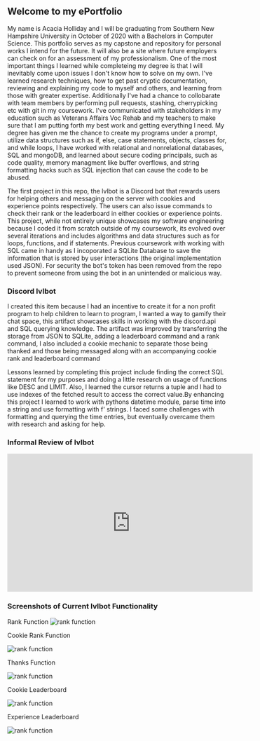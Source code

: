 ## Welcome to my ePortfolio

My name is Acacia Holliday and I will be graduating from Southern New Hampshire University in October of 2020 with a Bachelors in Computer Science. This portfolio serves as my capstone and repository for personal works I intend for the future. It will also be a site where future employers can check on for an assessment of my professionalism. One of the most important things I learned while completeing my degree is that I will inevitably come upon issues I don't know how to solve on my own. I've learned research techniques, how to get past cryptic documentation, reviewing and explaining my code to myself and others, and learning from those with greater expertise. Additionally I've had a chance to collobarate with team members by performing pull requests, stashing, cherrypicking etc with git in my coursework. I've communicated with stakeholders in my education such as Veterans Affairs Voc Rehab and my teachers to make sure that I am putting forth my best work and getting everything I need. My degree has given me the chance to create my programs under a prompt, utilize data structures such as if, else, case statements, objects, classes for, and while loops, I have worked with relational and nonrelational databases, SQL and mongoDB, and learned about secure coding principals, such as code quality, memory managment like buffer overflows,  and string formatting hacks such as SQL injection that can cause the code to be abused.  

The first project in this repo, the lvlbot is a Discord bot that rewards users for helping others and messaging on the server with cookies and experience points respectively. The users can also issue commands to check their rank or the leaderboard in either cookies or experience points. This project, while not entirely unique showcases my software engineering because I coded it from scratch outside of my coursework, its evolved over several iterations and includes algorithms and data structures such as for loops, functions, and if statements. Previous coursework with working with SQL came in handy as I incoporated a SQLite Database to save the information that is stored by user interactions (the original implementation used JSON). For security the bot's token has been removed from the repo to prevent someone from using the bot in an unintended or malicious way.   

### Discord lvlbot 
I created this item because I had an incentive to create it for a non profit program to help children to learn to program, I wanted a way to gamify their chat space, this artifact showcases skills in working with the discord.api and SQL querying knowledge. The artifact was improved by transferring the storage from JSON to SQLite, adding a leaderboard command and a rank command, I also included a cookie mechanic to separate those being thanked and those being messaged along with an accompanying cookie rank and leaderboard command

Lessons learned by completing this project include finding the correct SQL statement for my purposes and doing a little research on usage of functions like DESC and LIMIT. Also, l learned the cursor returns a tuple and I had to use indexes of the fetched result to access the correct value.By enhancing this project I learned to work with pythons datetime module, parse time into a string and use formatting with f' strings. I faced some challenges with formatting and querying the time entries, but eventually overcame them with research and asking for help. 

### Informal Review of lvlbot
<iframe width="560" height="315" src="https://www.youtube.com/embed/s2IMH-FK2EA" frameborder="0" allow="accelerometer; autoplay; encrypted-media; gyroscope; picture-in-picture" allowfullscreen></iframe>


### Screenshots of Current lvlbot Functionality
Rank Function
<img src="https://iili.io/dwOtVV.png" alt="rank function">

Cookie Rank Function

<img src="https://iili.io/dwOLDx.png" alt="rank function">

Thanks Function

<img src="https://iili.io/dwOiAb.png" alt="rank function">

Cookie Leaderboard

<img src="https://iili.io/dwOZoQ.png" alt="rank function">

Experience Leaderboard

<img src="https://iili.io/dwOsNj.png" alt="rank function">
